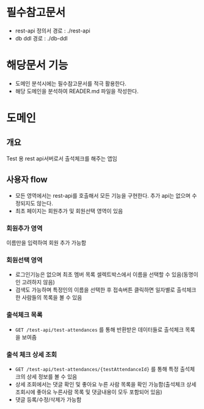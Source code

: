 # 필수참고문서
- rest-api 정의서 경로 : ./rest-api
- db ddl 경로 : ./db-ddl

# 해당문서 기능
- 도메인 분석시에는 필수참고문서를 적극 활용한다.
- 해당 도메인을 분석하여 READER.md 파일을 작성한다.

# 도메인
## 개요
Test 용 rest api서버로서 출석체크를 해주는 앱임

## 사용자 flow
- 모든 영역에서는 rest-api를 호출해서 모든 기능을 구현한다. 추가 api는 없으며 수정되지도 않는다.
- 최초 페이지는 회원추가 및 회원선택 영역이 있음
### 회원추가 영역
이름만을 입력하여 회원 추가 가능함
### 회원선택 영역
- 로그인기능은 없으며 최초 멤버 목록 셀렉트박스에서 이름을 선택할 수 있음(동명이인 고려하지 않음)
- 검색도 가능하며 특정인의 이름을 선택한 후 접속버튼 클릭하면 일자별로 출석체크한 사람들의 목록을 볼 수 있음
### 출석체크 목록
- `GET /test-api/test-attendances` 를 통해 반환받은 데이터들로 출석체크 목록을 보여줌
### 출석 체크 상세 조회
- `GET /test-api/test-attendances/{testAttendanceId}` 를 통해 특정 출석체크의 상세 정보를 볼 수 있음
- 상세 조회에서는 댓글 확인 및 좋아요 누른 사람 목록을 확인 가능함(출석체크 상세조회시에 좋아요 누른사람 목록 및 댓글내용이 모두 포함되어 있음)
- 댓글 등록/수정/삭제가 가능함